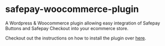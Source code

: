 # safepay-woocommerce-plugin

A Wordpress & Woocommerce plugin allowing easy integration of Safepay Buttons and Safepay Checkout into your ecommerce store.


Checkout out the instructions on how to install the plugin over [here](https://medium.com/safepay/installation-instructions-for-wordpress-woocommerce-5300f9894264).